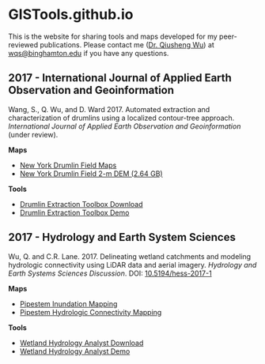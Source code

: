 # GISTools.github.io
This is the website for sharing tools and maps developed for my peer-reviewed publications. Please contact me (<a href="http://wetlands.io/">Dr. Qiusheng Wu</a>) at <a href="mailto:wqs@binghamton.edu">wqs@binghamton.edu</a> if you have any questions.


<h2 id="drumlin">2017 - International Journal of Applied Earth Observation and Geoinformation</h2>

Wang, S., Q. Wu, and D. Ward 2017. Automated extraction and characterization of drumlins using a localized contour-tree approach. *International Journal of Applied Earth Observation and Geoinformation* (under review).

**Maps**

* [New York Drumlin Field Maps](http://gistools.github.io#drumlin)
* [New York Drumlin Field 2-m DEM (2.64 GB)](http://spatial.binghamton.edu/files/data/new_york_drumlin_field_dem_2m.zip)

**Tools**

* [Drumlin Extraction Toolbox Download](https://goo.gl/aEePPW)
* [Drumlin Extraction Toolbox Demo](https://goo.gl/M0Ubvf)

<h2 id="wetland-connectivity">2017 - Hydrology and Earth System Sciences</h2>

Wu, Q. and C.R. Lane. 2017. Delineating wetland catchments and modeling hydrologic connectivity using LiDAR data and aerial imagery. *Hydrology and Earth Systems Sciences Discussion*. DOI: [10.5194/hess-2017-1](http://dx.doi.org/10.5194/hess-2017-1)

**Maps**

* [Pipestem Inundation Mapping](http://wetlands.io/maps/inundation.html)
* [Pipestem Hydrologic Connectivity Mapping](http://wetlands.io/maps/connectivity.html)

**Tools**

* [Wetland Hydrology Analyst Download](https://goo.gl/forms/6Oy0uWODT6YtSisI2)
* [Wetland Hydrology Analyst Demo](https://goo.gl/WuaZVJ)
